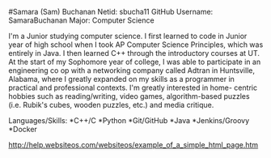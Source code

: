 #Samara (Sam) Buchanan
Netid: sbucha11
GitHub Username: SamaraBuchanan
Major: Computer Science

I'm a Junior studying computer science. I first learned to code in Junior year of high
school when I took AP Computer Science Principles, which was entirely in Java. I then 
learned C++ through the introductory courses at UT. At the start of my Sophomore year
of college, I was able to participate in an engineering co op with a networking 
company called Adtran in Huntsville, Alabama, where I greatly expanded on my skills as
a programmer in practical and professional contexts. I'm greatly interested in home-
centric hobbies such as reading/writing, video games, algorithm-based puzzles (i.e. 
Rubik's cubes, wooden puzzles, etc.) and media critique. 

Languages/Skills:
*C++/C
*Python
*Git/GitHub
*Java
*Jenkins/Groovy
*Docker

http://help.websiteos.com/websiteos/example_of_a_simple_html_page.htm

